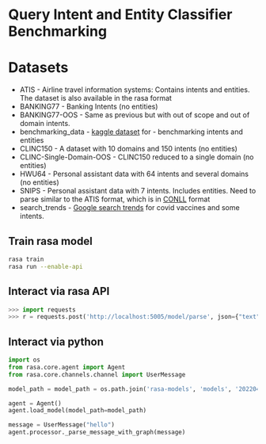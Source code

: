 # Query Intent and Entity Classifier Benchmarking

# Datasets
- ATIS - Airline travel information systems: Contains intents and entities. The dataset is also available in the rasa format
- BANKING77 - Banking Intents (no entities)
- BANKING77-OOS - Same as previous but with out of scope and out of domain intents.
- benchmarking_data - [kaggle dataset](https://www.kaggle.com/datasets/joydeb28/nlp-benchmarking-data-for-intent-and-entity) for - benchmarking intents and entities
- CLINC150 - A dataset with 10 domains and 150 intents (no entities)
- CLINC-Single-Domain-OOS - CLINC150 reduced to a single domain (no entities)
- HWU64 - Personal assistant data with 64 intents and several domains (no entities)
- SNIPS - Personal assistant data with 7 intents. Includes entities. Need to parse similar to the ATIS format, which is in [CONLL](https://nlpforge.com/2021/07/13/data-annotation-for-named-entity-recognition-part-1/) format
- search_trends - [Google search trends](https://storage.googleapis.com/covid19-open-data/covid19-vaccination-search-insights/top_queries/US_l1_vaccination_trending_searches.csv) for covid vaccines and some intents.

## Train rasa model
```bash
rasa train
rasa run --enable-api
```

## Interact via rasa API
```python
>>> import requests
>>> r = requests.post('http://localhost:5005/model/parse', json={"text": "hi there"})
```


## Interact via python
```python
import os
from rasa.core.agent import Agent
from rasa.core.channels.channel import UserMessage

model_path = model_path = os.path.join('rasa-models', 'models', '20220409-202441-old-falloff.tar.gz')

agent = Agent()
agent.load_model(model_path=model_path)

message = UserMessage("hello")
agent.processor._parse_message_with_graph(message)
```